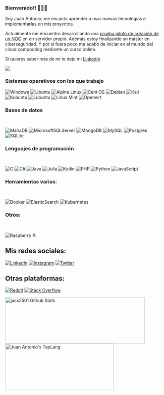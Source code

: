 ### Bienvenido!! 👋👋👋


Soy Juan Antonio, me encanta aprender a usar nuevas tecnologías e implementarlas en mis proyectos.

Actualmente me encuentro desarrollando una [prueba piloto de creación de un NOC](https://github.com/jacs2501/Creacion_NOC) en un servidor propio.
Además estoy finalizando un máster en ciberseguridad. Y por si fuera poco me acabo de iniciar en el mundo del cloud compouting mediante un curso online.

Si quieres saber más de mí te dejo mi [LinkedIn](https://www.linkedin.com/in/juan-antonio-cejudo-algar/).

![](https://komarev.com/ghpvc/?username=jacs2501&color=blue)


### Sistemas operativos con los que trabajo

![Windows](https://img.shields.io/badge/Windows-0078D6?style=for-the-badge&logo=windows&logoColor=white)
![Ubuntu](https://img.shields.io/badge/Ubuntu-E95420?style=for-the-badge&logo=ubuntu&logoColor=white)
![Alpine Linux](https://img.shields.io/badge/Alpine_Linux-%230D597F.svg?style=for-the-badge&logo=alpine-linux&logoColor=white)
![Cent OS](https://img.shields.io/badge/cent%20os-002260?style=for-the-badge&logo=centos&logoColor=F0F0F0)
![Debian](https://img.shields.io/badge/Debian-D70A53?style=for-the-badge&logo=debian&logoColor=white)
![Kali](https://img.shields.io/badge/Kali-268BEE?style=for-the-badge&logo=kalilinux&logoColor=white)
![Kubuntu](https://img.shields.io/badge/-KUbuntu-%230079C1?style=for-the-badge&logo=kubuntu&logoColor=white)
![Lubuntu](https://img.shields.io/badge/-Lubuntu-%230065C2?style=for-the-badge&logo=lubuntu&logoColor=white)
![Linux Mint](https://img.shields.io/badge/Linux%20Mint-87CF3E?style=for-the-badge&logo=Linux%20Mint&logoColor=white)
![Openwrt](https://img.shields.io/badge/OpenWrt-00B5E2?style=for-the-badge&logo=OpenWrt&logoColor=white)


### Bases de datos
<br/>

![MariaDB](https://img.shields.io/badge/MariaDB-003545?style=for-the-badge&logo=mariadb&logoColor=white)
![MicrosoftSQLServer](https://img.shields.io/badge/Microsoft%20SQL%20Sever-CC2927?style=for-the-badge&logo=microsoft%20sql%20server&logoColor=white)
![MongoDB](https://img.shields.io/badge/MongoDB-%234ea94b.svg?style=for-the-badge&logo=mongodb&logoColor=white)
![MySQL](https://img.shields.io/badge/mysql-%2300f.svg?style=for-the-badge&logo=mysql&logoColor=white)
![Postgres](https://img.shields.io/badge/postgres-%23316192.svg?style=for-the-badge&logo=postgresql&logoColor=white)
![SQLite](https://img.shields.io/badge/sqlite-%2307405e.svg?style=for-the-badge&logo=sqlite&logoColor=white)

### Lenguajes de programación
<br/>

![C](https://img.shields.io/badge/c-%2300599C.svg?style=for-the-badge&logo=c&logoColor=white)
![C#](https://img.shields.io/badge/c%23-%23239120.svg?style=for-the-badge&logo=c-sharp&logoColor=white)
![Java](https://img.shields.io/badge/java-%23ED8B00.svg?style=for-the-badge&logo=java&logoColor=white)
![Julia](https://img.shields.io/badge/-Julia-9558B2?style=for-the-badge&logo=julia&logoColor=white)
![Kotlin](https://img.shields.io/badge/kotlin-%230095D5.svg?style=for-the-badge&logo=kotlin&logoColor=white)
![PHP](https://img.shields.io/badge/php-%23777BB4.svg?style=for-the-badge&logo=php&logoColor=white)
![Python](https://img.shields.io/badge/python-3670A0?style=for-the-badge&logo=python&logoColor=ffdd54)
![JavaScript](https://img.shields.io/badge/javascript-%23323330.svg?style=for-the-badge&logo=javascript&logoColor=%23F7DF1E)



### Herramientas varias:
<br/>

![Docker](https://img.shields.io/badge/docker-%230db7ed.svg?style=for-the-badge&logo=docker&logoColor=white)
![ElasticSearch](https://img.shields.io/badge/-ElasticSearch-005571?style=for-the-badge&logo=elasticsearch)
![Kubernetes](https://img.shields.io/badge/kubernetes-%23326ce5.svg?style=for-the-badge&logo=kubernetes&logoColor=white)



### Otros:
<br/>

![Raspberry Pi](https://img.shields.io/badge/-RaspberryPi-C51A4A?style=for-the-badge&logo=Raspberry-Pi)


## Mis redes sociales:

[![LinkedIn](https://img.shields.io/badge/LinkedIn-Juan_Antonio_Cejudo-0077B5?style=?style=flat&logo=linkedin&logoColor=white&labelColor=101010)](https://www.linkedin.com/in/juan-antonio-cejudo-algar/)
[![Instagram](https://img.shields.io/badge/Instagram-@juanfitpro-E4405F?style=flat&logo=instagram&logoColor=white&labelColor=101010)](https://instagram.com/juanfitpro)
[![Twitter](https://img.shields.io/badge/Twitter-@b4dusb-1DA1F2?style=flat&logo=twitter&logoColor=white&labelColor=101010)](https://twitter.com/b4dusb)

## Otras plataformas:
[![Reddit](https://img.shields.io/badge/Reddit-jacs2501-FF4500?style=?style=flat&logo=reddit&logoColor=white&labelColor=101010)](https://www.reddit.com/user/jacs2501)
[![Stack Overflow](https://img.shields.io/badge/Stack_Overflow-Juan_Antonio-FE7A16?style=?style=flat&logo=stackoverflow&logoColor=white&labelColor=101010)](https://es.stackoverflow.com/users/284904/jacs2501)

<div style="-webkit-column-count: 2; -moz-column-count: 2; column-count: 2; -webkit-column-rule: 1px dotted #e0e0e0; -moz-column-rule: 1px dotted #e0e0e0; column-rule: 1px dotted #e0e0e0;">
    <div style="display: inline-block;">
        <img width="450" height="150" img align="left" alt="jacs2501 Github Stats" src="https://github-readme-stats.vercel.app/api?username=jacs2501&theme=synthwave&show_icons=true&include_all_commits=true&count_private=true&hide_border=false&hide=issues&locale=es" class="responsive" />
    </div>
    <div style="display: inline-block;">
        <img width="350" height="150" img align="center" alt="Juan Antonio's TopLang" src="https://github-readme-stats.vercel.app/api/top-langs/?username=jacs2501&langs_count=6&theme=synthwave&hide_border=false&layout=compact&count_private=true&locale=es" class="responsive"/>
    </div>
</div>




<!--
**jacs2501/jacs2501** is a ✨ _special_ ✨ repository because its `README.md` (this file) appears on your GitHub profile.

Here are some ideas to get you started:

- 🔭 I’m currently working on ...
- 🌱 I’m currently learning ...
- 👯 I’m looking to collaborate on ...
- 🤔 I’m looking for help with ...
- 💬 Ask me about ...
- 📫 How to reach me: ...
- 😄 Pronouns: ...
- ⚡ Fun fact: ...
-->
